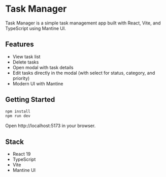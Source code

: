 # Task Manager

Task Manager is a simple task management app built with React, Vite, and TypeScript using Mantine UI.

## Features
+ View task list
+ Delete tasks
+ Open modal with task details
+ Edit tasks directly in the modal (with select for status, category, and priority)
+ Modern UI with Mantine

## Getting Started
```bash
npm install
npm run dev
```
Open http://localhost:5173 in your browser.
## Stack
+ React 19
+ TypeScript
+ Vite
+ Mantine UI
